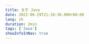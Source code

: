 ```yaml
---
title: 关于 Java
date: 2022-06-29T21:10:30.000+00:00
lang: zh
duration: 2min
tags: ['Java']
showInfoInNav: true
---
```

